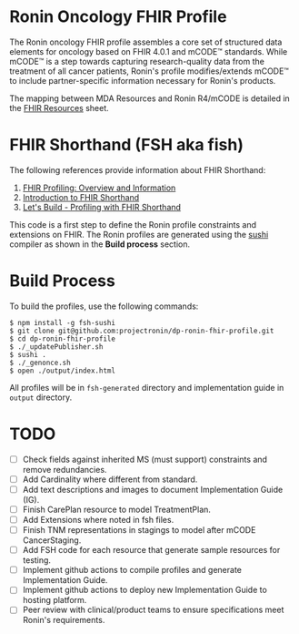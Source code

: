 # Ronin Oncology FHIR Profile
The Ronin oncology FHIR profile assembles a core set of structured data elements for oncology based on FHIR 4.0.1 and mCODE™ standards.  While mCODE™ is a step towards capturing research-quality data from the treatment of all cancer patients, Ronin's profile modifies/extends mCODE™ to include partner-specific information necessary for Ronin's products.

The mapping between MDA Resources and Ronin R4/mCODE is detailed in the [FHIR Resources](https://docs.google.com/spreadsheets/d/1qSqmaAK_GaDUUZACUQ6TI5Q9qvQ2BwvQ_KRjl10OoU0/edit?ts=60be5536#gid=0) sheet.

# FHIR Shorthand (FSH aka fish)
The following references provide information about FHIR Shorthand:
1. [FHIR Profiling: Overview and Information](https://www.youtube.com/watch?v=dku3lqIYEls)
2. [Introduction to FHIR Shorthand](https://www.youtube.com/watch?v=RfmqpUA606U)
3. [Let's Build - Profiling with FHIR Shorthand](https://www.youtube.com/watch?v=7yzLzQjict0)
 
This code is a first step to define the Ronin profile constraints and extensions on FHIR.  The Ronin profiles are generated using the [sushi](https://github.com/FHIR/sushi) compiler as shown in the **Build process** section.

# Build Process
To build the profiles, use the following commands:
```
$ npm install -g fsh-sushi
$ git clone git@github.com:projectronin/dp-ronin-fhir-profile.git
$ cd dp-ronin-fhir-profile
$ ./_updatePublisher.sh
$ sushi .
$ ./_genonce.sh
$ open ./output/index.html
```
All profiles will be in `fsh-generated` directory and implementation guide in `output` directory.

# TODO
- [ ] Check fields against inherited MS (must support) constraints and remove redundancies.
- [ ] Add Cardinality where different from standard.
- [ ] Add text descriptions and images to document Implementation Guide (IG).
- [ ] Finish CarePlan resource to model TreatmentPlan.
- [ ] Add Extensions where noted in fsh files.
- [ ] Finish TNM representations in stagings to model after mCODE CancerStaging.
- [ ] Add FSH code for each resource that generate sample resources for testing.
- [ ] Implement github actions to compile profiles and generate Implementation Guide.
- [ ] Implement github actions to deploy new Implementation Guide to hosting platform.
- [ ] Peer review with clinical/product teams to ensure specifications meet Ronin's requirements.
